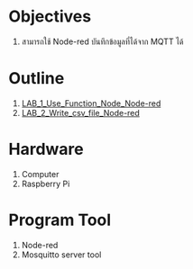 # **Objectives**
1. สามารถใช้ Node-red บันทึกข้อมูลที่ได้จาก MQTT ได้


# **Outline**
1. [LAB_1_Use_Function_Node_Node-red](https://github.com/Advance-Innovation-Centre-AIC/EE_Curriculum/blob/main/term2_65_EMB62_IoT/LAB03/LAB_1_Use_Function_Node_Node-red.md)
2. [LAB_2_Write_csv_file_Node-red](https://github.com/Advance-Innovation-Centre-AIC/EE_Curriculum/blob/main/term2_65_EMB62_IoT/LAB03/LAB_2_Write_csv_file_Node-red.md)

# **Hardware**
1. Computer
2. Raspberry Pi

# **Program Tool**
1. Node-red
2. Mosquitto server tool
